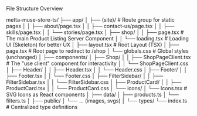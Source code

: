 

File Structure Overview

metta-muse-store-ts/
├── app/
│   ├── (site)/                  # Route group for static pages
│   │   ├── about/page.tsx
│   │   ├── contact-us/page.tsx
│   │   ├── skills/page.tsx
│   │   └── stories/page.tsx
│   ├── shop/
│   │   ├── page.tsx             # The main Product Listing Server Component
│   │   └── loading.tsx          # Loading UI (Skeleton) for better UX
│   ├── layout.tsx               # Root Layout (TSX)
│   ├── page.tsx                 # Root page to redirect to /shop
│   └── globals.css              # Global styles (unchanged)
│
├── components/
│   ├── Shop/
│   │   ├── ShopPageClient.tsx   # The "use client" component for interactivity
│   │   └── ShopPageClient.css
│   ├── Header/
│   │   ├── Header.tsx
│   │   └── Header.css
│   ├── Footer/
│   │   ├── Footer.tsx
│   │   └── Footer.css
│   ├── FilterSidebar/
│   │   ├── FilterSidebar.tsx
│   │   └── FilterSidebar.css
│   ├── ProductCard/
│   │   ├── ProductCard.tsx
│   │   └── ProductCard.css
│   └── icons/
│       └── Icons.tsx            # SVG Icons as React components
│
├── data/
│   ├── products.ts
│   └── filters.ts
│
├── public/
│   └── ... (images, svgs)
│
└── types/
    └── index.ts                 # Centralized type definitions